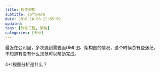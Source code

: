 ```yaml
---
title: 软件架构
subtitle: software
date: 2018-10-08 22:05:59
updated:
tags: [软件工程, 架构]
categories: [专业]
---
```


最近在公司里，多次遇到需要画UML图、架构图的情况，这个时候总有些迷茫，不知道有没有什么规范可以帮助完成。

<!--more-->

4+1视图分析是什么？